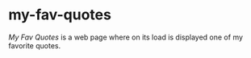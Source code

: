 # my-fav-quotes

*My Fav Quotes* is a web page where on its load is displayed one of my favorite quotes.
